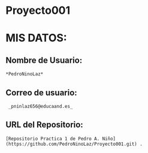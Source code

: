 ﻿# Proyecto001
# **MIS DATOS:**

## Nombre de Usuario: 
	
	*PedroNinoLaz*

## **Correo de usuario:**
	
	 _pninlaz656@educaand.es_

## **URL del Repositorio:** 

	[Repositorio Practica 1 de Pedro A. Niño] (https://github.com/PedroNinoLaz/Proyecto001.git) .
	
